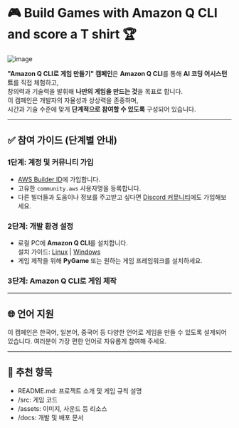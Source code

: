 # 🎮 Build Games with Amazon Q CLI and score a T shirt 🏆

![image](https://github.com/user-attachments/assets/3884785c-9023-4fc9-81a0-eb5c631472e0)

**"Amazon Q CLI로 게임 만들기" 캠페인**은 **Amazon Q CLI**를 통해 **AI 코딩 어시스턴트**를 직접 체험하고,  
창의력과 기술력을 발휘해 **나만의 게임을 만드는 것**을 목표로 합니다.  
이 캠페인은 개발자의 자율성과 상상력을 존중하며,  
시간과 기술 수준에 맞게 **단계적으로 참여할 수 있도록** 구성되어 있습니다.

---

## ✅ 참여 가이드 (단계별 안내)

### 1단계: 계정 및 커뮤니티 가입
- [AWS Builder ID](https://aws.amazon.com/developer/community/community-builders/)에 가입합니다.
- 고유한 `community.aws` 사용자명을 등록합니다.
- 다른 빌더들과 도움이나 정보를 주고받고 싶다면 [Discord 커뮤니티](https://discord.gg/amazonbuilders)에도 가입해보세요.

### 2단계: 개발 환경 설정
- 로컬 PC에 **Amazon Q CLI**를 설치합니다.  
  설치 가이드: [Linux](https://github.com/awslabs/amazon-q-cli/blob/main/docs/linux.md) | [Windows](https://github.com/awslabs/amazon-q-cli/blob/main/docs/windows.md)
- 게임 제작을 위해 **PyGame** 또는 원하는 게임 프레임워크를 설치하세요.

### 3단계: Amazon Q CLI로 게임 제작

---

## 🌐 언어 지원
이 캠페인은 한국어, 일본어, 중국어 등 다양한 언어로 게임을 만들 수 있도록 설계되어 있습니다. 여러분이 가장 편한 언어로 자유롭게 참여해 주세요.

---

## 📂 추천 항목
- README.md: 프로젝트 소개 및 게임 규칙 설명
- /src: 게임 코드
- /assets: 이미지, 사운드 등 리소스
- /docs: 개발 및 배포 문서

